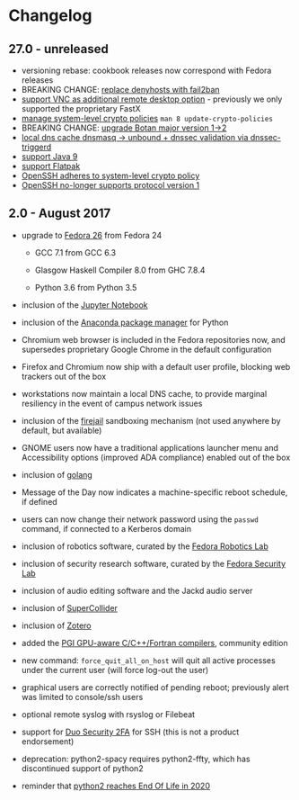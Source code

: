 Changelog
=========

27.0 - unreleased
-----------------

- versioning rebase: cookbook releases now correspond with Fedora releases
- BREAKING CHANGE: [replace denyhosts with fail2ban](https://github.com/dgoerger/workstation/issues/1)
- [support VNC as additional remote desktop option](https://github.com/dgoerger/workstation/issues/21) - previously we only supported the proprietary FastX
- [manage system-level crypto policies](https://github.com/dgoerger/workstation/issues/22) `man 8 update-crypto-policies`
- BREAKING CHANGE: [upgrade Botan major version 1->2](https://github.com/dgoerger/workstation/issues/2)
- [local dns cache dnsmasq -> unbound + dnssec validation via dnssec-triggerd](https://fedoraproject.org/wiki/Features/DNSSEC_on_workstations)
- [support Java 9](https://fedoraproject.org/wiki/Changes/Java9TechPreview)
- [support Flatpak](https://github.com/dgoerger/workstation/issues/19)
- [OpenSSH adheres to system-level crypto policy](https://github.com/dgoerger/workstation/issues/3)
- [OpenSSH no-longer supports protocol version 1](https://fedoraproject.org/wiki/Changes/Remove_SSH-1_from_OpenSSH)


2.0 - August 2017
-------------------

- upgrade to [Fedora 26](https://fedoraproject.org/wiki/Releases/26/ChangeSet) from Fedora 24

  - GCC 7.1 from GCC 6.3

  - Glasgow Haskell Compiler 8.0 from GHC 7.8.4

  - Python 3.6 from Python 3.5

- inclusion of the [Jupyter Notebook](https://jupyter.readthedocs.io/en/latest/content-quickstart.html)

- inclusion of the [Anaconda package manager](https://conda.io/docs/intro.html) for Python

- Chromium web browser is included in the Fedora repositories now, and supersedes proprietary Google Chrome in the default configuration

- Firefox and Chromium now ship with a default user profile, blocking web trackers out of the box

- workstations now maintain a local DNS cache, to provide marginal resiliency in the event of campus network issues

- inclusion of the [firejail](https://firejail.wordpress.com/) sandboxing mechanism (not used anywhere by default, but available)

- GNOME users now have a traditional applications launcher menu and Accessibility options (improved ADA compliance) enabled out of the box

- inclusion of [golang](https://golang.org/)

- Message of the Day now indicates a machine-specific reboot schedule, if defined

- users can now change their network password using the `passwd` command, if connected to a Kerberos domain

- inclusion of robotics software, curated by the [Fedora Robotics Lab](https://labs.fedoraproject.org/en/robotics/)

- inclusion of security research software, curated by the [Fedora Security Lab](https://labs.fedoraproject.org/en/security/)

- inclusion of audio editing software and the Jackd audio server

- inclusion of [SuperCollider](https://supercollider.github.io/)

- inclusion of [Zotero](https://www.zotero.org/)

- added the [PGI GPU-aware C/C++/Fortran compilers](http://www.pgroup.com/products/community.htm), community edition

- new command: `force_quit_all_on_host` will quit all active processes under the current user (will force log-out the user)

- graphical users are correctly notified of pending reboot; previously alert was limited to console/ssh users

- optional remote syslog with rsyslog or Filebeat

- support for [Duo Security 2FA](https://duo.com/docs/duounix) for SSH (this is not a product endorsement)

- deprecation: python2-spacy requires python2-ffty, which has discontinued support of python2

- reminder that [python2 reaches End Of Life in 2020](https://pythonclock.org/)
